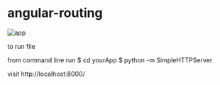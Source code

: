 # angular-routing

![app](http://i.imgur.com/cF7HtvY.jpg)


to run file

from command line run 
$ cd yourApp
$ python -m SimpleHTTPServer

visit http://localhost:8000/
